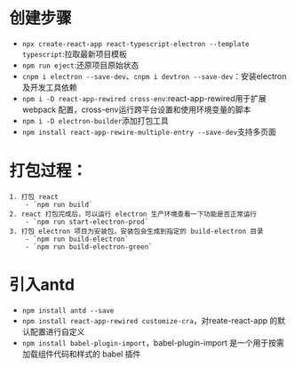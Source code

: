 # 创建步骤
- `npx create-react-app react-typescript-electron --template typescript`:拉取最新项目模板
- `npm run eject`:还原项目原始状态
- `cnpm i electron --save-dev`、`cnpm i devtron --save-dev`：安装electron及开发工具依赖
- `npm i -D react-app-rewired cross-env`:react-app-rewired用于扩展 webpack 配置，cross-env运行跨平台设置和使用环境变量的脚本
- `npm i -D electron-builder`添加打包工具
- `npm install react-app-rewire-multiple-entry --save-dev`支持多页面

# 打包过程： 
    1. 打包 react
        - `npm run build`
    2. react 打包完成后，可以运行 electron 生产环境查看一下功能是否正常运行
        - `npm run start-electron-prod`
    3. 打包 electron 项目为安装包，安装包会生成到指定的 build-electron 目录
        - `npm run build-electron`
        - `npm run build-electron-green`

# 引入antd
 - `npm install antd --save`
 - `npm install react-app-rewired customize-cra`，对reate-react-app 的默认配置进行自定义
 - `npm install babel-plugin-import`，babel-plugin-import 是一个用于按需加载组件代码和样式的 babel 插件